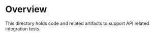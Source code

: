 # Overview

This directory holds code and related artifacts to support API related
integration tests.
